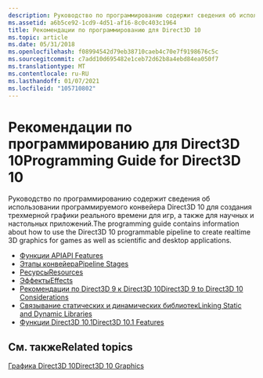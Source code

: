 ```yaml
---
description: Руководство по программированию содержит сведения об использовании программируемого конвейера Direct3D 10 для создания трехмерной графики реального времени для игр, а также для научных и настольных приложений.
ms.assetid: a6b5ce92-1cd9-4d51-af16-8c0c403c1964
title: Рекомендации по программированию для Direct3D 10
ms.topic: article
ms.date: 05/31/2018
ms.openlocfilehash: f08994542d79eb38710caeb4c70e7f9198676c5c
ms.sourcegitcommit: c7add10d695482e1ceb72d62b8a4ebd84ea050f7
ms.translationtype: MT
ms.contentlocale: ru-RU
ms.lasthandoff: 01/07/2021
ms.locfileid: "105710802"
---
```

# <a name="programming-guide-for-direct3d-10"></a><span data-ttu-id="9a33a-103">Рекомендации по программированию для Direct3D 10</span><span class="sxs-lookup"><span data-stu-id="9a33a-103">Programming Guide for Direct3D 10</span></span>

<span data-ttu-id="9a33a-104">Руководство по программированию содержит сведения об использовании программируемого конвейера Direct3D 10 для создания трехмерной графики реального времени для игр, а также для научных и настольных приложений.</span><span class="sxs-lookup"><span data-stu-id="9a33a-104">The programming guide contains information about how to use the Direct3D 10 programmable pipeline to create realtime 3D graphics for games as well as scientific and desktop applications.</span></span>

-   [<span data-ttu-id="9a33a-105">Функции API</span><span class="sxs-lookup"><span data-stu-id="9a33a-105">API Features</span></span>](d3d10-graphics-programming-guide-api-features.md)
-   [<span data-ttu-id="9a33a-106">Этапы конвейера</span><span class="sxs-lookup"><span data-stu-id="9a33a-106">Pipeline Stages</span></span>](d3d10-graphics-programming-guide-pipeline-stages.md)
-   [<span data-ttu-id="9a33a-107">Ресурсы</span><span class="sxs-lookup"><span data-stu-id="9a33a-107">Resources</span></span>](d3d10-graphics-programming-guide-resources.md)
-   [<span data-ttu-id="9a33a-108">Эффекты</span><span class="sxs-lookup"><span data-stu-id="9a33a-108">Effects</span></span>](d3d10-graphics-programming-guide-effects.md)
-   [<span data-ttu-id="9a33a-109">Рекомендации по Direct3D 9 к Direct3D 10</span><span class="sxs-lookup"><span data-stu-id="9a33a-109">Direct3D 9 to Direct3D 10 Considerations</span></span>](d3d10-graphics-programming-guide-d3d9-to-d3d10-considerations.md)
-   [<span data-ttu-id="9a33a-110">Связывание статических и динамических библиотек</span><span class="sxs-lookup"><span data-stu-id="9a33a-110">Linking Static and Dynamic Libraries</span></span>](d3d10-graphics-programming-guide-libs-and-dlls.md)
-   [<span data-ttu-id="9a33a-111">Функции Direct3D 10,1</span><span class="sxs-lookup"><span data-stu-id="9a33a-111">Direct3D 10.1 Features</span></span>](d3d10-graphics-programming-guide-10-1.md)

## <a name="related-topics"></a><span data-ttu-id="9a33a-112">См. также</span><span class="sxs-lookup"><span data-stu-id="9a33a-112">Related topics</span></span>

<dl> <dt>

[<span data-ttu-id="9a33a-113">Графика Direct3D 10</span><span class="sxs-lookup"><span data-stu-id="9a33a-113">Direct3D 10 Graphics</span></span>](d3d10-graphics.md)
</dt> </dl>

 

 




